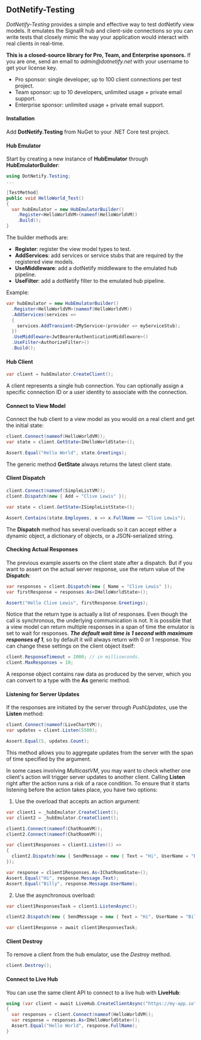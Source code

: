 ## DotNetify-Testing

_DotNetify-Testing_ provides a simple and effective way to test dotNetify view models. It emulates the SignalR hub and client-side connections so you can write tests that closely mimic the way your application would interact with real clients in real-time.

<d-alert info="true">

<b>This is a closed-source library for Pro, Team, and Enterprise sponsors.</b> If you are one, send an email to _admin@dotnetify.net_ with your username to get your license key.  

- Pro sponsor: single developer, up to 100 client connections per test project.
- Team sponsor: up to 10 developers, unlimited usage + private email support.
- Enterprise sponsor: unlimited usage + private email support.

</d-alert>

#### Installation

Add **DotNetify.Testing** from NuGet to your .NET Core test project.

#### Hub Emulator

Start by creating a new instance of **HubEmulator** through **HubEmulatorBuilder**:

```csharp
using DotNetify.Testing;
...

[TestMethod]
public void HelloWorld_Test()
{
  var hubEmulator = new HubEmulatorBuilder()
    .Register<HelloWorldVM>(nameof(HelloWorldVM))
    .Build();
}
```

The builder methods are:

- **Register**: register the view model types to test.
- **AddServices**: add services or service stubs that are required by the registered view models.
- **UseMiddleware**: add a dotNetify middleware to the emulated hub pipeline.
- **UseFilter**: add a dotNetify filter to the emulated hub pipeline.

Example:

```csharp
var hubEmulator = new HubEmulatorBuilder()
  .Register<HelloWorldVM>(nameof(HelloWorldVM))
  .AddServices(services =>
  {
    services.AddTransient<IMyService>(provider => myServiceStub);
  })
  .UseMiddleware<JwtBearerAuthenticationMiddleware>()
  .UseFilter<AuthorizeFilter>()
  .Build();
```

#### Hub Client

```csharp
var client = hubEmulator.CreateClient();
```

A client represents a single hub connection. You can optionally assign a specific connection ID or a user identity to associate with the connection.

#### Connect to View Model

Connect the hub client to a view model as you would on a real client and get the initial state:

```csharp
client.Connect(nameof(HelloWorldVM));
var state = client.GetState<IHelloWorldState>();

Assert.Equal("Hello World", state.Greetings);
```

The generic method **GetState** always returns the latest client state.

#### Client Dispatch

```csharp
client.Connect(nameof(SimpleListVM));
client.Dispatch(new { Add = "Clive Lewis" });

var state = client.GetState<ISimpleListState>();

Assert.Contains(state.Employees, x => x.FullName == "Clive Lewis");
```

The **Dispatch** method has several overloads so it can accept either a dynamic object, a dictionary of objects, or a JSON-serialized string.

#### Checking Actual Responses

The previous example asserts on the client state after a dispatch. But if you want to assert on the actual server response, use the return value of the **Dispatch**:

```csharp
var responses = client.Dispatch(new { Name = "Clive Lewis" });
var firstResponse = responses.As<IHelloWorldState>();

Assert("Hello Clive Lewis", firstResponse.Greetings);
```

Notice that the return type is actually a list of responses. Even though the call is synchronous, the underlying communication is not. It is possible that a view model can return multiple responses in a span of time the emulator is set to wait for responses. **_The default wait time is 1 second with maximum responses of 1_**, so by default it will always return with 0 or 1 response. You can change these settings on the client object itself:

```csharp
client.ResponseTimeout = 2000; // in milliseconds.
client.MaxResponses = 10;
```

A response object contains raw data as produced by the server, which you can convert to a type with the **As** generic method.

#### Listening for Server Updates

If the responses are initiated by the server through _PushUpdates_, use the **Listen** method:

```csharp
client.Connect(nameof(LiveChartVM));
var updates = client.Listen(5500);

Assert.Equal(5, updates.Count);
```

This method allows you to aggregate updates from the server with the span of time specified by the argument.

In some cases involving _MulticastVM_, you may want to check whether one client's action will trigger server updates to another client. Calling **Listen** right after the action runs a risk of a race condition. To ensure that it starts listening before the action takes place, you have two options:

1. Use the overload that accepts an action argument:

```csharp
var client1 = _hubEmulator.CreateClient();
var client2 = _hubEmulator.CreateClient();

client1.Connect(nameof(ChatRoomVM));
client2.Connect(nameof(ChatRoomVM));

var client1Responses = client1.Listen(() =>
{
  client2.Dispatch(new { SendMessage = new { Text = "Hi", UserName = "Billy" } });
});

var response = client1Responses.As<IChatRoomState>();
Assert.Equal("Hi", response.Message.Text);
Assert.Equal("Billy", response.Message.UserName);
```

2. Use the asynchronous overload:

```csharp
var client1ResponsesTask = client1.ListenAsync();

client2.Dispatch(new { SendMessage = new { Text = "Hi", UserName = "Billy" } });

var client1Response = await client1ResponsesTask;
```

#### Client Destroy

To remove a client from the hub emulator, use the _Destroy_ method.

```csharp
client.Destroy();
```

#### Connect to Live Hub

You can use the same client API to connect to a live hub with **LiveHub**:

```csharp
using (var client = await LiveHub.CreateClientAsync("https://my-app.io"))
{
  var responses = client.Connect(nameof(HelloWorldVM));
  var response = responses.As<IHelloWorldState>();
  Assert.Equal("Hello World", response.FullName);
}
```
